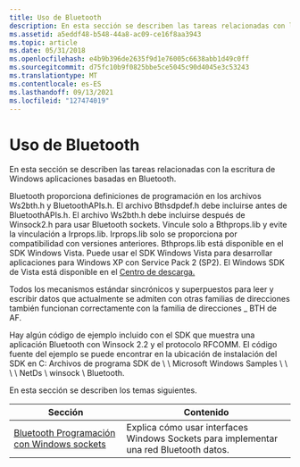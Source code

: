 ```yaml
---
title: Uso de Bluetooth
description: En esta sección se describen las tareas relacionadas con la escritura de Windows aplicaciones basadas en Bluetooth.
ms.assetid: a5eddf48-b548-44a8-ac09-ce16f8aa3943
ms.topic: article
ms.date: 05/31/2018
ms.openlocfilehash: e4b9b396de2635f9d1e76005c6638abb1d49c0ff
ms.sourcegitcommit: d75fc10b9f0825bbe5ce5045c90d4045e3c53243
ms.translationtype: MT
ms.contentlocale: es-ES
ms.lasthandoff: 09/13/2021
ms.locfileid: "127474019"
---
```

# <a name="using-bluetooth"></a>Uso de Bluetooth

En esta sección se describen las tareas relacionadas con la escritura de Windows aplicaciones basadas en Bluetooth.

Bluetooth proporciona definiciones de programación en los archivos Ws2bth.h y BluetoothAPIs.h. El archivo Bthsdpdef.h debe incluirse antes de BluetoothAPIs.h. El archivo Ws2bth.h debe incluirse después de Winsock2.h para usar Bluetooth sockets. Vincule solo a Bthprops.lib y evite la vinculación a Irprops.lib. Irprops.lib solo se proporciona por compatibilidad con versiones anteriores. Bthprops.lib está disponible en el SDK Windows Vista. Puede usar el SDK Windows Vista para desarrollar aplicaciones para Windows XP con Service Pack 2 (SP2). El Windows SDK de Vista está disponible en el [Centro de descarga.](https://download.microsoft.com/download/a/7/7/a7767f09-0136-4a96-a1f8-276bf0ee31fa/Setup.exe)

Todos los mecanismos estándar sincrónicos y superpuestos para leer y escribir datos que actualmente se admiten con otras familias de direcciones también funcionan correctamente con la familia de direcciones \_ BTH de AF.

Hay algún código de ejemplo incluido con el SDK que muestra una aplicación Bluetooth con Winsock 2.2 y el protocolo RFCOMM. El código fuente del ejemplo se puede encontrar en la ubicación de instalación del SDK en C: Archivos de programa SDK de \\ \\ Microsoft Windows Samples \\ \\ <version number> \\ \\ NetDs \\ winsock \\ Bluetooth.

En esta sección se describen los temas siguientes.



| Sección                                                                                      | Contenido                                                                          |
|----------------------------------------------------------------------------------------------|----------------------------------------------------------------------------------|
| [Bluetooth Programación con Windows sockets](bluetooth-programming-with-windows-sockets.md) | Explica cómo usar interfaces Windows Sockets para implementar una red Bluetooth datos. |



 

 

 




